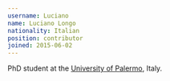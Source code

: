 ```yaml
---
username: Luciano
name: Luciano Longo
nationality: Italian
position: contributor
joined: 2015-06-02
---
```

PhD student at the [University of Palermo](http://www.unipa.it/), Italy.
